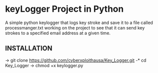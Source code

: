 # keyLogger Project in Python
A simple python keylogger that logs key stroke and save it to a file called processmanger.txt
working on the project to see that it can send key strokes to a specified email address at a given time.
## INSTALLATION
-> git clone https://github.com/cyberxploithausa/Key_Logger.git
-* cd Key_Logger
-> chmod +x keylogger.py
